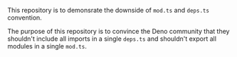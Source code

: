 This repository is to demonsrate the downside of `mod.ts` and `deps.ts` convention.  

The purpose of this repository is to convince the Deno community that they shouldn't include all imports in a single `deps.ts` and shouldn't export all modules in a single `mod.ts`.